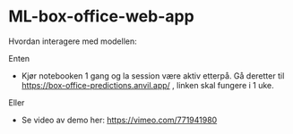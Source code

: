 # ML-box-office-web-app

Hvordan interagere med modellen:

Enten 
* Kjør notebooken 1 gang og la session være aktiv etterpå. Gå deretter til https://box-office-predictions.anvil.app/ , linken skal fungere i 1 uke.

Eller
* Se video av demo her: https://vimeo.com/771941980
